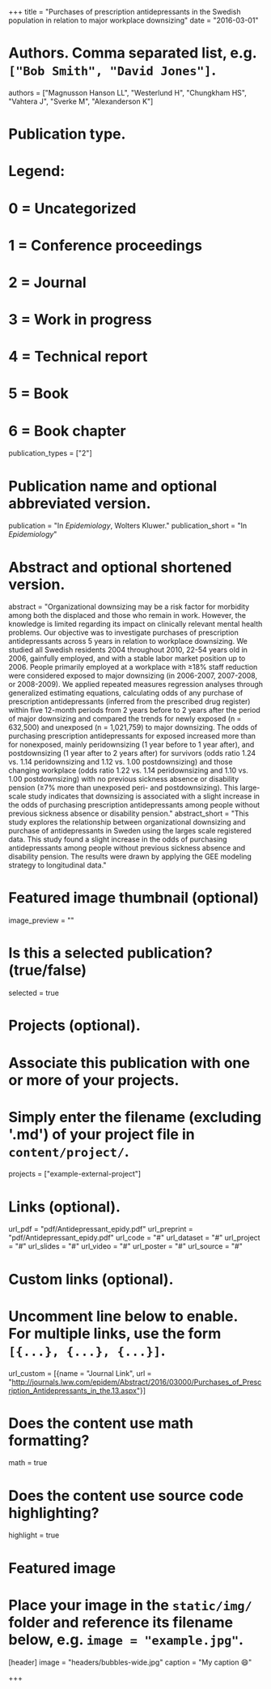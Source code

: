 +++
title = "Purchases of prescription antidepressants in the Swedish population in relation to major workplace downsizing"
date = "2016-03-01"

# Authors. Comma separated list, e.g. `["Bob Smith", "David Jones"]`.
authors = ["Magnusson Hanson LL", "Westerlund H", "Chungkham HS", "Vahtera J", "Sverke M", "Alexanderson K"]

# Publication type.
# Legend:
# 0 = Uncategorized
# 1 = Conference proceedings
# 2 = Journal
# 3 = Work in progress
# 4 = Technical report
# 5 = Book
# 6 = Book chapter
publication_types = ["2"]

# Publication name and optional abbreviated version.
publication = "In *Epidemiology*, Wolters Kluwer."
publication_short = "In *Epidemiology*"

# Abstract and optional shortened version.
abstract = "Organizational downsizing may be a risk factor for morbidity among both the displaced and those who remain in work. However, the knowledge is limited regarding its impact on clinically relevant mental health problems. Our objective was to investigate purchases of prescription antidepressants across 5 years in relation to workplace downsizing. We studied all Swedish residents 2004 throughout 2010, 22-54 years old in 2006, gainfully employed, and with a stable labor market position up to 2006. People primarily employed at a workplace with ≥18% staff reduction were considered exposed to major downsizing (in 2006-2007, 2007-2008, or 2008-2009). We applied repeated measures regression analyses through generalized estimating equations, calculating odds of any purchase of prescription antidepressants (inferred from the prescribed drug register) within five 12-month periods from 2 years before to 2 years after the period of major downsizing and compared the trends for newly exposed (n = 632,500) and unexposed (n = 1,021,759) to major downsizing. The odds of purchasing prescription antidepressants for exposed increased more than for nonexposed, mainly peridownsizing (1 year before to 1 year after), and postdownsizing (1 year after to 2 years after) for survivors (odds ratio 1.24 vs. 1.14 peridownsizing and 1.12 vs. 1.00 postdownsizing) and those changing workplace (odds ratio 1.22 vs. 1.14 peridownsizing and 1.10 vs. 1.00 postdownsizing) with no previous sickness absence or disability pension (≥7% more than unexposed peri- and postdownsizing). This large-scale study indicates that downsizing is associated with a slight increase in the odds of purchasing prescription antidepressants among people without previous sickness absence or disability pension."
abstract_short = "This study explores the relationship between organizational downsizing and purchase of antidepressants in Sweden using the larges scale registered data. This study found a slight increase in the odds of purchasing antidepressants among people without previous sickness absence and disability pension. The results were drawn by applying the GEE modeling strategy to longitudinal data."

# Featured image thumbnail (optional)
image_preview = ""

# Is this a selected publication? (true/false)
selected = true

# Projects (optional).
#   Associate this publication with one or more of your projects.
#   Simply enter the filename (excluding '.md') of your project file in `content/project/`.
projects = ["example-external-project"]

# Links (optional).
url_pdf = "pdf/Antidepressant_epidy.pdf"
url_preprint = "pdf/Antidepressant_epidy.pdf"
url_code = "#"
url_dataset = "#"
url_project = "#"
url_slides = "#"
url_video = "#"
url_poster = "#"
url_source = "#"

# Custom links (optional).
#   Uncomment line below to enable. For multiple links, use the form `[{...}, {...}, {...}]`.
url_custom = [{name = "Journal Link", url = "http://journals.lww.com/epidem/Abstract/2016/03000/Purchases_of_Prescription_Antidepressants_in_the.13.aspx"}]

# Does the content use math formatting?
math = true

# Does the content use source code highlighting?
highlight = true

# Featured image
# Place your image in the `static/img/` folder and reference its filename below, e.g. `image = "example.jpg"`.
[header]
image = "headers/bubbles-wide.jpg"
caption = "My caption :smile:"

+++
